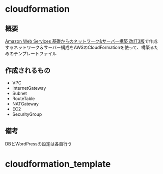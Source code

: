 # cloudformation
## 概要
[Amazon Web Services 基礎からのネットワーク&サーバー構築 改訂3版](https://www.amazon.co.jp/Amazon-Services-E5-9F-BA-E7-A4-8E-E3-81-8B-E3-82-89-E3-81-AE-E3-83-8D-E3-83-83-E3-83-88-E3-83-AF-E/dp/4296105442/ref=dp_ob_title_bk)で作成するネットワーク＆サーバー構成をAWSのCloudFormationを使って、構築るためのテンプレートファイル

## 作成されるもの
- VPC
- InternetGateway
- Subnet
- RouteTable
- NATGateway
- EC2
- SecurityGroup

## 備考
DBとWordPressの設定は各自行う
# cloudformation_template
